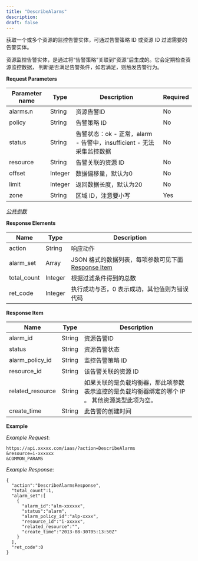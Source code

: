 ```yaml
---
title: "DescribeAlarms"
description: 
draft: false
---
```


获取一个或多个资源的监控告警实体，可通过告警策略 ID 或资源 ID 过滤需要的告警实体。

资源监控告警实体，是通过将“告警策略”关联到“资源”后生成的。它会定期检查资源监控数据， 判断是否满足告警条件，如若满足，则触发告警行为。

**Request Parameters**

| Parameter name | Type | Description | Required |
| --- | --- | --- | --- |
| alarms.n | String | 资源告警ID | No |
| policy | String | 告警策略 ID | No |
| status | String | 告警状态：ok - 正常，alarm - 告警中，insufficient - 无法采集监控数据 | No |
| resource | String | 告警关联的资源 ID | No |
| offset | Integer | 数据偏移量，默认为0 | No |
| limit | Integer | 返回数据长度，默认为20 | No |
| zone | String | 区域 ID，注意要小写 | Yes |

[_公共参数_](../../../parameters/)

**Response Elements**

| Name | Type | Description |
| --- | --- | --- |
| action | String | 响应动作 |
| alarm_set | Array | JSON 格式的数据列表，每项参数可见下面 [Response Item](#response-item) |
| total_count | Integer | 根据过滤条件得到的总数 |
| ret_code | Integer | 执行成功与否，0 表示成功，其他值则为错误代码 |

**Response Item**

| Name | Type | Description |
| --- | --- | --- |
| alarm_id | String | 资源告警ID |
| status | String | 资源告警状态 |
| alarm_policy_id | String | 监控告警策略 ID |
| resource_id | String | 该告警关联的资源 ID |
| related_resource | String | 如果关联的是负载均衡器，那此项参数表示监控的是负载均衡器绑定的哪个 IP 。 其他资源类型此项为空。 |
| create_time | String | 此告警的创建时间 |

**Example**

_Example Request_:

```
https://api.xxxxx.com/iaas/?action=DescribeAlarms
&resource=i-xxxxxx
&COMMON_PARAMS
```

_Example Response_:

```
{
  "action":"DescribeAlarmsResponse",
  "total_count":1,
  "alarm_set":[
    {
      "alarm_id":"alm-xxxxxx",
      "status":"alarm",
      "alarm_policy_id":"alp-xxxx",
      "resource_id":"i-xxxxx",
      "related_resource":"",
      "create_time":"2013-08-30T05:13:50Z"
    }
  ],
  "ret_code":0
}
```
